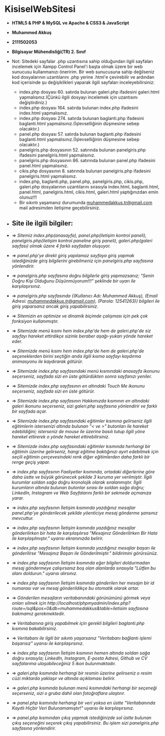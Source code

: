 # KisiselWebSitesi
- **HTML5 &amp; PHP &amp; MySQL ve Apache &amp; CSS3 &amp; JavaScript**
- **Muhammed Akkuş**
- **2111502053**
- **Bilgisayar Mühendisliği(TR) 2. Sınıf**
- Not: Sitedeki sayfalar .php uzantısına sahip olduğundan ilgili sayfaları incelemek için Xampp Control Panel'i başta olmak üzere bir web sunucusu kullanmanızı öneririm. Bir web sunucusuna sahip değilseniz kod dosyalarının uzantılarını .php yerine .html'e çevirebilir ve ardından kod içerisinde şu değişiklikleri yaparak ilgili sayfaları inceleyebilirsiniz:
  - index.php dosyası 60. satırda bulunan galeri.php ifadesini galeri.html yapmalısınız.(Çünkü ilgili dosyayı incelemek için uzantısını değiştirdiniz.)
  - index.php dosyası 164. satırda bulunan index.php ifadesini index.html yapmalısınız.
  - index.php dosyası 274. satırda bulunan baglanti.php ifadesini baglanti.html yapmalısınız.(İşlevselliğinin düşmesine sebep olacaktır.)
  - panel.php dosyası 57. satırda bulunan baglanti.php ifadesini baglanti.html yapmalısınız.(İşlevselliğinin düşmesine sebep olacaktır.)
  - panelgiris.php dosyasının 52. satırında bulunan panelgiris.php ifadesini panelgiris.html yapmalısınız.
  - panelgiris.php dosyasının 86. satırında bulunan panel.php ifadesini panel.html yapmalısınız.
  - cikis.php dosyasının 8. satırında bulunan panelgiris.php ifadesini panelgiris.html yapmalısınız.
  - index.php, baglanti.php,  panel.php, panelgiris.php, cikis.php, galeri.php dosyalarının uzantılarını sırasıyla index.html, baglanti.html, panel.html, panelgiris.html, cikis.html, galeri.html yaptığınızdan emin olunuz!!!
  - Bir sıkıntı yaşamanız durumunda muhammedakkus.tr@gmail.com mail adresimden iletişime geçebilirsiniz.

- ## Site ile ilgili bilgiler:
- => *Sitemiz index.php(anasayfa), panel.php(iletişim kontrol paneli), panelgiris.php(iletişim kontrol paneline giriş paneli), galeri.php(galeri sayfası) olmak üzere 4 farklı sayfadan oluşuyor.*
- => *panel.php'ye direkt giriş yapılamaz sayfaya giriş yapmak istediğinizde giriş bilgilerini girebilmeniz için panelgiris.php sayfasına yönlendirir.*
- => *panelgiris.php sayfasına doğru bilgilerle giriş yapmazsanız; "Senin Doğru Kişi Olduğunu Düşünmüyorum!!!" şeklinde bir uyarı ile karşılaşırsınız.*
- => *panelgiris.php sayfasında {(Kullanıcı Adı: Muhammed Akkuş), (Email Adresi: muhammedakkus.tr@gmail.com), (Parola: 12541263)} bilgileri ile giriş yaparsanız ancak giriş yapabilirsiniz.*
- => *Sitemizin en optimize ve dinamik biçimde çalışması için pek çok fonksiyon kullanımıştır.*
- => *Sitemizde menü kısmı hem index.php'de hem de galeri.php'de siz sayfayı hareket ettirdikçe sizinle beraber aşağı-yukarı yönde hareket eder.*
- => *Sitemizde menü kısmı hem index.php'de hem de galeri.php'de seçeneklerden birini seçtiğin anda ilgili kısma sayfayı kaydırma animasyonu ile kaydırarak götürür.*
- => *Sitemizde index.php sayfasındaki menü kısmındaki anasayfa ikonunu seçerseniz, sayfada sizi en üste götürdükten sonra sayfanızı yeniler.*
- => *Sitemizde index.php sayfasının en altındaki Touch Me ikonunu seçerseniz, sayfada sizi en üste götürür.*
- => *Sitemizde index.php sayfasının Hakkımızda kısmının en altındaki galeri ikonunu seçerseniz, sizi galeri.php sayfasına yönlendirir ve farklı bir sayfada açar.*
- => *Sitemizde index.php sayfasındaki eğitimler kısmına gelirseniz ilgili eğitimlerin istersenizi altında bulunan "< ve >" butonları ile hareket edebildiğini; isterseniz de mouse ile üzerine basılı tutup ilgili yöne hareket ettirerek o yönde hareket ettirebilirsiniz.*
- => *Sitemizde index.php sayfasındaki eğitimler kısmında herhangi bir eğitimin üzerine gelirseniz, hangi eğitime baktığınızı ayırt edebilmek için seçili eğitimin çerçevesindeki renk diğer eğitimlerden daha farklı bir renge geçiş yapar.*
- => *index.php sayfasının Faaliyetler kısmında, ortadaki diğerlerine göre daha üstte ve büyük görünecek şekilde 3 kuruma yer verilmiştir. İlgili kurumlar soldan sağa doğru kronolojik olarak sıralanmıştır. İlgili kurumların altında bulunan butonlar sırası ile soldan sağa doğru; LinkedIn, Instagram ve Web Sayfalarını farklı bir sekmede açmanıza yarar.*
- => *index.php sayfasının İletişim kısmında yazdığınız mesajlar panel.php'ye gönderilecek şekilde yöenticiye mesaj gönderme şansınız mevcuttur.*
- => *index.php sayfasının İletişim kısmında yazdığınız mesajlar gönderilirken bir hata ile karşılaşılırsa "Mesajınız Gönderilirken Bir Hata ile karşılaşılmıştır." uyarısı ekranınızda belirir.*
- => *index.php sayfasının İletişim kısmında yazdığınız mesajlar başarı ile gönderilirse "Mesajınız Başarı ile Gönderilmiştir." bildirimini görürsünüz.*
- => *index.php sayfasının İletişim kısmında eğer bilgileri doldurmadan mesaj göndermeye çalışırsanız boş olan alanlarda sırasıyla "Lütfen bu alanı doldurun." uyarısı alırsınız.*
- => *index.php sayfasının İletişim kısmında gönderilen her mesajın bir id numarası var ve mesaj gönderildikçe bu otomatik olarak artar.*
- => *Gönderilen mesajların veritabanındaki görünümünü görmek veya onları silmek için http://localhost/phpmyadmin/index.php?route=/sql&pos=0&db=muhammedakkus&table=iletisim sayfasına bakmamız gerekmektedir.*
- => *Veritabanına giriş yapabilmek için gerekli bilgileri baglanti.php kısmına bakabilirsiniz.*
- => *Veritabanı ile ilgili bir sıkıntı yaşarsanız "Veritabanı bağlantı işlemi başarısız" uyarısı ile karşılaşırsınız.*
- => *index.php sayfasının İletişim kısmının hemen altında soldan sağa doğru sırasıyla; LinkedIn, Instagram, E-posta Adresi, Github ve CV sayfalarıma ulaşabileceğiniz 5 ikon bulunmaktadır.*
- => *galeri.php kısmında herhangi bir resmin üzerine gelirseniz o resim cüzi miktarda yaklaşır ve altında açıklaması belirir.*
- => *galeri.php kısmında bulunan menü kısmındaki herhangi bir seçeneği seçerseniz, sizi o gruba dahil olan fotoğraflara ulaştırır.*
- => *panel.php kısmında herhangi bir veri yoksa en üstte "Veritabanında Kayıtlı Hiçbir Veri Bulunamamıştır!" uyarısı ile karşılaşırsınız.*
- => *panel.php kısmından çıkış yapmak istediğinizde sol üstte bulunan çıkış seçeneğini seçerek çıkış yapabilirsiniz. Bu işlem sizi panelgiris.php sayfasına yönlendirir.*
